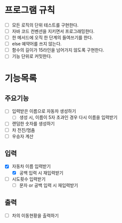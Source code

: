 # 프로그램 규칙
- [ ] 모든 로직의 단위 테스트를 구현한다.
- [ ] 자바 코드 컨벤션을 지키면서 프로그래밍한다.
- [ ] 한 메서드에 오직 한 단계의 들여쓰기를 한다.
- [ ] else 예약어를 쓰지 않는다.
- [ ] 함수의 길이가 15라인을 넘어가지 않도록 구현한다.
- [ ] 기능 단위로 커밋한다.

# 기능목록
## 주요기능
- [ ] 입력받은 이름으로 자동차 생성하기
  - [ ] 생성 시, 이름이 5자 초과인 경우 다시 이름을 입력받기
- [ ] 랜덤한 숫자를 생성하기
- [ ] 차 전진/멈춤
- [ ] 우승자 계산

## 입력
- [X] 자동차 이름 입력받기
  - [x] 공백 입력 시 재입력받기
- [ ] 시도횟수 입력받기
  - [ ] 문자 or 공백 입력 시 재입력받기 

## 출력
- [ ] 차의 이동현황을 출력하기
